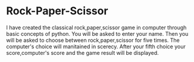 # Rock-Paper-Scissor
I have created the classical rock,paper,scissor game in computer through basic concepts of python. You will be asked to enter your name. Then you will be asked to choose between rock,paper,scissor for five times. The computer's choice will manitained in scerecy. After your fifth choice your score,computer's score and the game result will be displayed.
